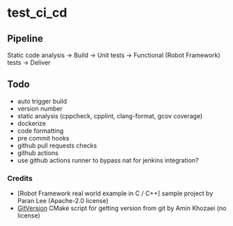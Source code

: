 # test_ci_cd

## Pipeline

Static code analysis → Build → Unit tests → Functional (Robot Framework) tests → Deliver


## Todo

- auto trigger build
- version number
- static analysis (cppcheck, cpplint, clang-format, gcov coverage)
- dockerize
- code formatting
- pre commit hooks
- github pull requests checks
- github actions
- use github actions runner to bypass nat for jenkins integration?

### Credits

- [Robot Framework real world example in C / C++] sample project by Paran Lee (Apache-2.0 license)
- [GitVersion][versioning] CMake script for getting version from git by Amin Khozaei (no license)

[robot]: https://github.com/paranlee/robotframework-c-cpp-demo/
[versioning]: https://dev.to/khozaei/automating-semver-with-git-and-cmake-2hji